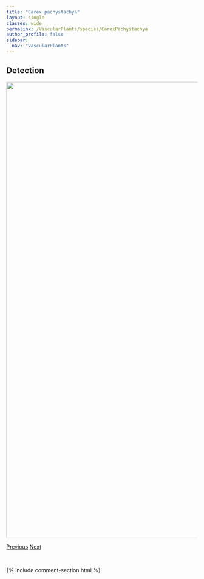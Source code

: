 ```yaml
---
title: "Carex pachystachya"
layout: single
classes: wide
permalink: /VascularPlants/species/CarexPachystachya
author_profile: false
sidebar:
  nav: "VascularPlants"
---
```


<h2>Detection</h2>

<a href="https://drive.google.com/uc?export=view&id=16Kt-72vrs8T1eH_4EDi72MrsO3he9sGO">
<img src="https://drive.google.com/uc?export=view&id=16Kt-72vrs8T1eH_4EDi72MrsO3he9sGO" height = "1200" width = "800">
</a>


<a href="/DevelopmentWebsite/VascularPlants/species/CarexOligosperma" class="pagination--pager" title="Carex oligosperma">Previous</a> <a href="/DevelopmentWebsite/VascularPlants/species/CarexPauciflora" class="pagination--pager" title="Carex pauciflora">Next</a>

<p>&nbsp;</p>

{% include comment-section.html %}
